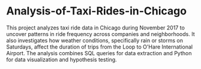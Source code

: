 # Analysis-of-Taxi-Rides-in-Chicago
This project analyzes taxi ride data in Chicago during November 2017 to uncover patterns in ride frequency across companies and neighborhoods. It also investigates how weather conditions, specifically rain or storms on Saturdays, affect the duration of trips from the Loop to O'Hare International Airport. The analysis combines SQL queries for data extraction and Python for data visualization and hypothesis testing.
